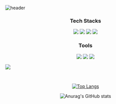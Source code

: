 ![header](https://capsule-render.vercel.app/api?type=venom&height=300&color=gradient&text=Kihyun's%20World!&textBg=false&fontAlignY=50&fontSize=50&descAlignY=50&reversal=false)



<div align=center><h3>Tech Stacks</h3></div>
<div align=center>
  <img src="https://img.shields.io/badge/javascript-20232a.svg?style=for-the-badge&logo=javascript&logoColor=F7DF1E" />
  <img src="https://img.shields.io/badge/react-20232a.svg?style=for-the-badge&logo=react&logoColor=61DAFB" />
  <img src="https://img.shields.io/badge/html-20232a.svg?style=for-the-badge&logo=HTML&logoColor=E34F26" />
  <img src="https://img.shields.io/badge/css-20232a.svg?style=for-the-badge&logo=CSS&logoColor=1572B6" />
</div>

<div align=center><h3>Tools</h3></div>
<div align=center>
  <img src="https://img.shields.io/badge/git-20232a.svg?style=for-the-badge&logo=git&logoColor=F05032" />
  <img src="https://img.shields.io/badge/github-20232a.svg?style=for-the-badge&logo=github&logoColor=ffffff" />
  <img src="https://img.shields.io/badge/notion-20232a.svg?style=for-the-badge&logo=notion&logoColor=ffffff" />
</div>



<a href="https://kihyunkim001.notion.site/763d56f2f8824662bd6ec3a8d51a6c8a" target="_blank"><img src="http://www.w3.org/2000/svg?style=뱃지모양&logo=로고&logoColor=로고색상"/></a>

<br/>
<div align=center>

[![Top Langs](https://github-readme-stats.vercel.app/api/top-langs/?username=Dustyspac&layout=compact&theme=dracula)](https://github.com/Dustyspac/github-readme-stats)



![Anurag's GitHub stats](https://github-readme-stats.vercel.app/api?username=Dustyspac&show_icons=true&theme=dracula)
</div> 
